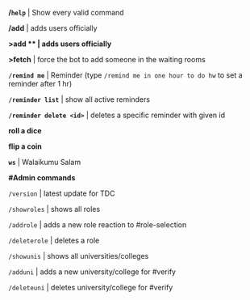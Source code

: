 **/`help`** | Show every valid command

**/add** | adds users officially

**>add ** | adds users officially**

**>fetch** | force the bot to add someone in the waiting rooms

**`/remind me`** | Reminder (type `/remind me in one hour to do hw` to set a reminder after 1 hr)

**`/reminder list`** | show all active reminders

**`/reminder delete <id>`** | deletes a specific reminder with given id

**roll a dice**

**flip a coin**

**`ws`** | Walaikumu Salam

**#Admin commands**

`/version`			| latest update for TDC

`/showroles`	   	| shows all roles

`/addrole`	   		| adds a new role reaction to #role-selection 

`/deleterole`	   	| deletes a role

`/showunis`			| shows all universities/colleges

`/adduni`	   		| adds a new university/college for #verify

`/deleteuni`	   	| deletes university/college for #verify